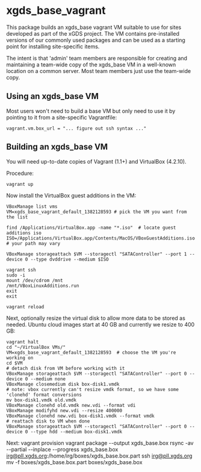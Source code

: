 
# xgds_base_vagrant

This package builds an xgds_base vagrant VM suitable to use for sites
developed as part of the xGDS project. The VM contains pre-installed
versions of our commonly used packages and can be used as a starting
point for installing site-specific items.

The intent is that 'admin' team members are responsible for creating and
maintaining a team-wide copy of the xgds_base VM in a well-known
location on a common server. Most team members just use the team-wide
copy.

## Using an xgds_base VM

Most users won't need to build a base VM but only need to use
it by pointing to it from a site-specific Vagrantfile:

    vagrant.vm.box_url = "... figure out ssh syntax ..."

## Building an xgds_base VM

You will need up-to-date copies of Vagrant (1.1+) and VirtualBox
(4.2.10).

Procedure:

    vagrant up

Now install the VirtualBox guest additions in the VM:

    VBoxManage list vms
    VM=xgds_base_vagrant_default_1382128593 # pick the VM you want from the list

    find /Applications/VirtualBox.app -name "*.iso"  # locate guest additions iso
    ISO=/Applications/VirtualBox.app/Contents/MacOS/VBoxGuestAdditions.iso  # your path may vary

    VBoxManage storageattach $VM --storagectl "SATAController" --port 1 --device 0 --type dvddrive --medium $ISO

    vagrant ssh
    sudo -i
    mount /dev/cdrom /mnt
    /mnt/VBoxLinuxAdditions.run
    exit
    exit

    vagrant reload

Next, optionally resize the virtual disk to allow more data to be stored
as needed. Ubuntu cloud images start at 40 GB and currently we resize to
400 GB:

    vagrant halt
    cd "~/VirtualBox VMs/"
    VM=xgds_base_vagrant_default_1382128593  # choose the VM you're working on
    cd $VM
    # detach disk from VM before working with it
    VBoxManage storageattach $VM --storagectl "SATAController" --port 0 --device 0 --medium none
    VBoxManage closemedium disk box-disk1.vmdk
    # note: vbox currently can't resize vmdk format, so we have some 'clonehd' format conversions
    mv box-disk1.vmdk old.vmdk
    VBoxManage clonehd old.vmdk new.vdi --format vdi
    VBoxManage modifyhd new.vdi --resize 400000
    VBoxManage clonehd new.vdi box-disk1.vmdk --format vmdk
    # reattach disk to VM when done
    VBoxManage storageattach $VM --storagectl "SATAController" --port 0 --device 0 --type hdd --medium box-disk1.vmdk

Next:
    vagrant provision
    vagrant package --output xgds_base.box
    rsync -av --partial --inplace --progress xgds_base.box irg@pll.xgds.org:/home/irg/boxes/xgds_base.box.part
    ssh irg@pll.xgds.org mv -f boxes/xgds_base.box.part boxes/xgds_base.box
